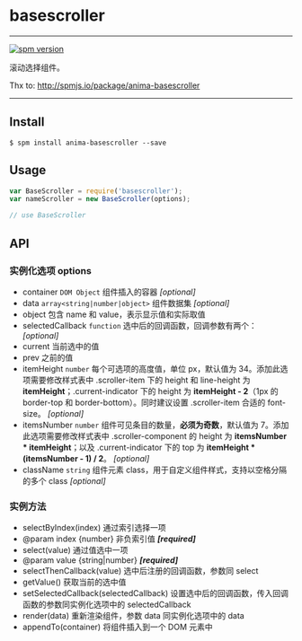 # basescroller

---

[![spm version](http://spmjs.io/badge/anima-basescroller)](http://spmjs.io/package/anima-basescroller)

滚动选择组件。

Thx to: http://spmjs.io/package/anima-basescroller

---

## Install

```
$ spm install anima-basescroller --save
```

## Usage

```js
var BaseScroller = require('basescroller');
var nameScroller = new BaseScroller(options);

// use BaseScroller
```

## API

### 实例化选项 options

* container `DOM Object` 组件插入的容器 *[optional]*
* data `array<string|number|object>` 组件数据集 *[optional]*
 * object 包含 name 和 value，表示显示值和实际取值
* selectedCallback `function` 选中后的回调函数，回调参数有两个： *[optional]*
 * current 当前选中的值
 * prev 之前的值
* itemHeight `number` 每个可选项的高度值，单位 px，默认值为 34。添加此选项需要修改样式表中 .scroller-item 下的 height 和 line-height 为 __itemHeight__；.current-indicator 下的 height 为 __itemHeight - 2__（1px 的 border-top 和 border-bottom）。同时建议设置 .scroller-item 合适的 font-size。  *[optional]*
* itemsNumber `number` 组件可见条目的数量，__必须为奇数__，默认值为 7。添加此选项需要修改样式表中 .scroller-component 的 height 为 __itemsNumber * itemHeight__；以及 .current-indicator 下的 top 为 __itemHeight * (itemsNumber - 1) / 2__。 *[optional]*
* className `string` 组件元素 class，用于自定义组件样式，支持以空格分隔的多个 class *[optional]*

### 实例方法

* selectByIndex(index) 通过索引选择一项
 * @param index {number} 非负索引值 __*[required]*__
* select(value) 通过值选中一项
 * @param value {string|number} __*[required]*__
* selectThenCallback(value) 选中后注册的回调函数，参数同 select
* getValue() 获取当前的选中值
* setSelectedCallback(selectedCallback) 设置选中后的回调函数，传入回调函数的参数同实例化选项中的 selectedCallback
* render(data) 重新渲染组件，参数 data 同实例化选项中的 data
* appendTo(container) 将组件插入到一个 DOM 元素中
